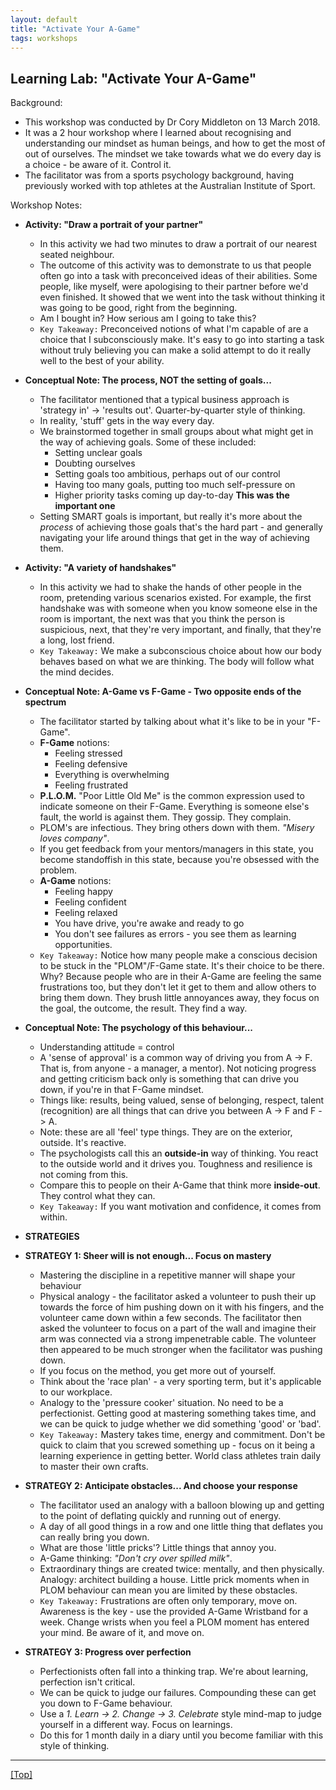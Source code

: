 ```yaml
---
layout: default
title: "Activate Your A-Game"
tags: workshops
---
```


## Learning Lab: "Activate Your A-Game"

Background:
- This workshop was conducted by Dr Cory Middleton on 13 March 2018.
- It was a 2 hour workshop where I learned about recognising and understanding our mindset as human beings, and how to get the most of out of ourselves. The mindset we take towards what we do every day is a choice - be aware of it. Control it.
- The facilitator was from a sports psychology background, having previously worked with top athletes at the Australian Institute of Sport.

Workshop Notes:
- __Activity: "Draw a portrait of your partner"__
  - In this activity we had two minutes to draw a portrait of our nearest seated neighbour.
  - The outcome of this activity was to demonstrate to us that people often go into a task with preconceived ideas of their abilities. Some people, like myself, were apologising to their partner before we'd even finished. It showed that we went into the task without thinking it was going to be good, right from the beginning.
  - Am I bought in? How serious am I going to take this?
  - `Key Takeaway:` Preconceived notions of what I'm capable of are a choice that I subconsciously make. It's easy to go into starting a task without truly believing you can make a solid attempt to do it really well to the best of your ability.

- __Conceptual Note: The process, NOT the setting of goals...__
  - The facilitator mentioned that a typical business approach is 'strategy in' -> 'results out'. Quarter-by-quarter style of thinking.
  - In reality, 'stuff' gets in the way every day.
  - We brainstormed together in small groups about what might get in the way of achieving goals. Some of these included:
    - Setting unclear goals
    - Doubting ourselves
    - Setting goals too ambitious, perhaps out of our control
    - Having too many goals, putting too much self-pressure on
    - Higher priority tasks coming up day-to-day __This was the important one__
  - Setting SMART goals is important, but really it's more about the _process_ of achieving those goals that's the hard part - and generally navigating your life around things that get in the way of achieving them.

- __Activity: "A variety of handshakes"__
  - In this activity we had to shake the hands of other people in the room, pretending various scenarios existed. For example, the first handshake was with someone when you know someone else in the room is important, the next was that you think the person is suspicious, next, that they're very important, and finally, that they're a long, lost friend.
  - `Key Takeaway:` We make a subconscious choice about how our body behaves based on what we are thinking. The body will follow what the mind decides.

- __Conceptual Note: A-Game vs F-Game - Two opposite ends of the spectrum__
  - The facilitator started by talking about what it's like to be in your "F-Game".
  - __F-Game__ notions:
    - Feeling stressed
    - Feeling defensive
    - Everything is overwhelming
    - Feeling frustrated
  - __P.L.O.M.__ "Poor Little Old Me" is the common expression used to indicate someone on their F-Game. Everything is someone else's fault, the world is against them. They gossip. They complain.
  - PLOM's are infectious. They bring others down with them. _"Misery loves company"_.
  - If you get feedback from your mentors/managers in this state, you become standoffish in this state, because you're obsessed with the problem.
  - __A-Game__ notions:
    - Feeling happy
    - Feeling confident
    - Feeling relaxed
    - You have drive, you're awake and ready to go
    - You don't see failures as errors - you see them as learning opportunities.
  - `Key Takeaway:` Notice how many people make a conscious decision to be stuck in the "PLOM"/F-Game state. It's their choice to be there. Why? Because people who are in their A-Game are feeling the same frustrations too, but they don't let it get to them and allow others to bring them down. They brush little annoyances away, they focus on the goal, the outcome, the result. They find a way.

- __Conceptual Note: The psychology of this behaviour...__
  - Understanding attitude = control
  - A 'sense of approval' is a common way of driving you from A -> F. That is, from anyone - a manager, a mentor). Not noticing progress and getting criticism back only is something that can drive you down, if you're in that F-Game mindset.
  - Things like: results, being valued, sense of belonging, respect, talent (recognition) are all things that can drive you between A -> F and F -> A.
  - Note: these are all 'feel' type things. They are on the exterior, outside. It's reactive.
  - The psychologists call this an __outside-in__ way of thinking. You react to the outside world and it drives you. Toughness and resilience is not coming from this.
  - Compare this to people on their A-Game that think more __inside-out__. They control what they can.
  - `Key Takeaway:` If you want motivation and confidence, it comes from within.

- __STRATEGIES__
- __STRATEGY 1: Sheer will is not enough... Focus on mastery__
  - Mastering the discipline in a repetitive manner will shape your behaviour
  - Physical analogy - the facilitator asked a volunteer to push their up towards the force of him pushing down on it with his fingers, and the volunteer came down within a few seconds. The facilitator then asked the volunteer to focus on a part of the wall and imagine their arm was connected via a strong impenetrable cable. The volunteer then appeared to be much stronger when the facilitator was pushing down.
  - If you focus on the method, you get more out of yourself.
  - Think about the 'race plan' - a very sporting term, but it's applicable to our workplace.
  - Analogy to the 'pressure cooker' situation. No need to be a perfectionist. Getting good at mastering something takes time, and we can be quick to judge whether we did something 'good' or 'bad'.
  - `Key Takeaway:` Mastery takes time, energy and commitment. Don't be quick to claim that you screwed something up - focus on it being a learning experience in getting better. World class athletes train daily to master their own crafts.

- __STRATEGY 2: Anticipate obstacles... And choose your response__
  - The facilitator used an analogy with a balloon blowing up and getting to the point of deflating quickly and running out of energy.
  - A day of all good things in a row and one little thing that deflates you can really bring you down.
  - What are those 'little pricks'? Little things that annoy you.
  - A-Game thinking: _"Don't cry over spilled milk"_.
  - Extraordinary things are created twice: mentally, and then physically. Analogy: architect building a house. Little prick moments when in PLOM behaviour can mean you are limited by these obstacles.
  - `Key Takeaway:` Frustrations are often only temporary, move on. Awareness is the key - use the provided A-Game Wristband for a week. Change wrists when you feel a PLOM moment has entered your mind. Be aware of it, and move on.

- __STRATEGY 3: Progress over perfection__
  - Perfectionists often fall into a thinking trap. We're about learning, perfection isn't critical.
  - We can be quick to judge our failures. Compounding these can get you down to F-Game behaviour.
  - Use a _1. Learn -> 2. Change -> 3. Celebrate_ style mind-map to judge yourself in a different way. Focus on learnings.
  - Do this for 1 month daily in a diary until you become familiar with this style of thinking.

***

[[Top]](#top)
